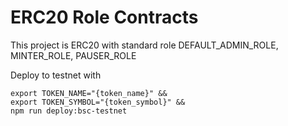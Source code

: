 # ERC20 Role Contracts

This project is ERC20 with standard role DEFAULT_ADMIN_ROLE, MINTER_ROLE, PAUSER_ROLE

Deploy to testnet with
```shell
export TOKEN_NAME="{token_name}" &&
export TOKEN_SYMBOL="{token_symbol}" &&
npm run deploy:bsc-testnet
```